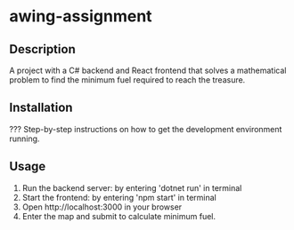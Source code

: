 # awing-assignment

## Description
A project with a C# backend and React frontend that solves a mathematical problem to find the minimum fuel required to reach the treasure.

## Installation
??? Step-by-step instructions on how to get the development environment running.

## Usage
1. Run the backend server: by entering 'dotnet run' in terminal
2. Start the frontend: by entering 'npm start' in terminal
3. Open http://localhost:3000 in your browser
4. Enter the map and submit to calculate minimum fuel.

